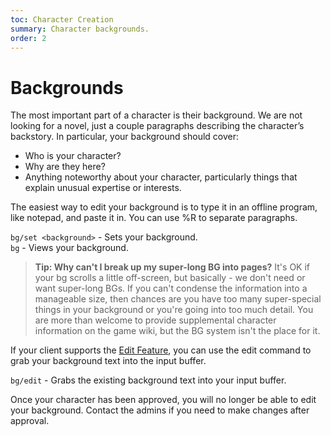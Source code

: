 ```yaml
---
toc: Character Creation
summary: Character backgrounds.
order: 2
---
```

# Backgrounds

The most important part of a character is their background. We are not looking for a novel, just a couple paragraphs describing the character’s backstory.  In particular, your background should cover:

* Who is your character?
* Why are they here?
* Anything noteworthy about your character, particularly things that explain unusual expertise or interests.

The easiest way to edit your background is to type it in an offline program, like notepad, and paste it in.  You can use \%R to separate paragraphs.

`bg/set <background>` - Sets your background.  
`bg` - Views your background.

> **Tip: Why can't I break up my super-long BG into pages?** It's OK if your bg scrolls a little off-screen, but basically - we don't need or want super-long BGs. If you can't condense the information into a manageable size, then chances are you have too many super-special things in your background or you're going into too much detail.  You are more than welcome to provide supplemental character information on the game wiki, but the BG system isn't the place for it.  

If your client supports the [Edit Feature](/help/utils/edit), you can use the edit command to grab your background text into the input buffer.

`bg/edit` - Grabs the existing background text into your input buffer.

Once your character has been approved, you will no longer be able to edit your background.  Contact the admins if you need to make changes after approval.

